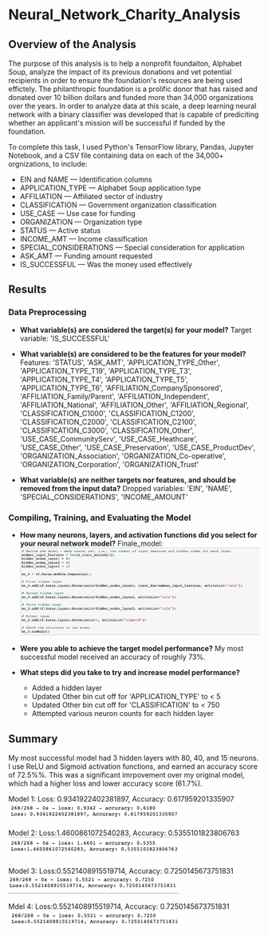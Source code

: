 # Neural_Network_Charity_Analysis


## Overview of the Analysis
The purpose of this analysis is to help a nonprofit foundaiton, Alphabet Soup, analyze the impact of its previous donations and vet potential recipients in order to ensure the foundation's resources are being used effictely. The philanthropic foundation is a prolific donor that has raised and donated over 10 billion dollars and funded more than 34,000 organizations over the years. In order to analyze data at this scale, a deep learning neural network with a binary classifier was developed that is capable of prediciting whether an applicant's mission will be successful if funded by the foundation. 

To complete this task, I used Python's TensorFlow library, Pandas, Jupyter Notebook, and a CSV file containing data on each of the 34,000+ orgnizations, to include:
- EIN and NAME — Identification columns
- APPLICATION_TYPE — Alphabet Soup application type
- AFFILIATION — Affiliated sector of industry
- CLASSIFICATION — Government organization classification
- USE_CASE — Use case for funding
- ORGANIZATION — Organization type
- STATUS — Active status
- INCOME_AMT — Income classification
- SPECIAL_CONSIDERATIONS — Special consideration for application
- ASK_AMT — Funding amount requested
- IS_SUCCESSFUL — Was the money used effectively


## Results

### Data Preprocessing
- **What variable(s) are considered the target(s) for your model?**
Target variable: 'IS_SUCCESSFUL' 

- **What variable(s) are considered to be the features for your model?**
Features: 'STATUS', 'ASK_AMT', 'APPLICATION_TYPE_Other',
       'APPLICATION_TYPE_T19', 'APPLICATION_TYPE_T3', 'APPLICATION_TYPE_T4',
       'APPLICATION_TYPE_T5', 'APPLICATION_TYPE_T6',
       'AFFILIATION_CompanySponsored', 'AFFILIATION_Family/Parent',
       'AFFILIATION_Independent', 'AFFILIATION_National', 'AFFILIATION_Other',
       'AFFILIATION_Regional', 'CLASSIFICATION_C1000', 'CLASSIFICATION_C1200',
       'CLASSIFICATION_C2000', 'CLASSIFICATION_C2100', 'CLASSIFICATION_C3000',
       'CLASSIFICATION_Other', 'USE_CASE_CommunityServ', 'USE_CASE_Heathcare',
       'USE_CASE_Other', 'USE_CASE_Preservation', 'USE_CASE_ProductDev',
       'ORGANIZATION_Association', 'ORGANIZATION_Co-operative',
       'ORGANIZATION_Corporation', 'ORGANIZATION_Trust'

- **What variable(s) are neither targets nor features, and should be removed from the input data?**
Dropped variables: 'EIN', 'NAME', 'SPECIAL_CONSIDERATIONS', 'INCOME_AMOUNT'

### Compiling, Training, and Evaluating the Model
- **How many neurons, layers, and activation functions did you select for your neural network model?**
Finale_model:
![final_model](https://github.com/tysonseang/Neural_Network_Charity_Analysis/blob/main/Resources/final_model.png)

- **Were you able to achieve the target model performance?**
My most successful model received an accuracy of roughly 73%. 

- **What steps did you take to try and increase model performance?**
    - Added a hidden layer
    - Updated Other bin cut off for 'APPLICATION_TYPE' to < 5
    - Updated Other bin cut off for 'CLASSIFICATION' to < 750
    - Attempted various neuron counts for each hidden layer


## Summary
My most successful model had 3 hidden layers with 80, 40, and 15 neurons. I use ReLU and Sigmoid activation functions, and earned an accuracy score of 72.5%%. This was a significant imrpovement over my original model, which had a higher loss and lower accuracy score (61.7%). 

Model 1:
Loss: 0.9341922402381897, Accuracy: 0.617959201335907
![model_1](https://github.com/tysonseang/Neural_Network_Charity_Analysis/blob/main/Resources/model_1.png)

Model 2:
Loss:1.4600861072540283, Accuracy: 0.5355101823806763
![optimization_attemp1](https://github.com/tysonseang/Neural_Network_Charity_Analysis/blob/main/Resources/optimization_attemp1.png)

Model 3:
Loss:0.5521408915519714, Accuracy: 0.7250145673751831
![optimization_attempt2](https://github.com/tysonseang/Neural_Network_Charity_Analysis/blob/main/Resources/optimization_attempt2.png)

Mdel 4:
Loss:0.5521408915519714, Accuracy: 0.7250145673751831
![optimization_attempt3](https://github.com/tysonseang/Neural_Network_Charity_Analysis/blob/main/Resources/optimization_attempt3.png)

